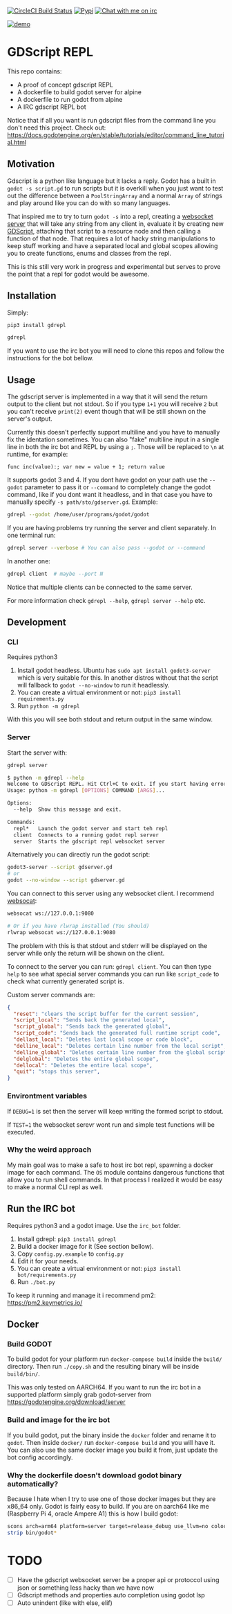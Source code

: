 [![CircleCI Build Status](https://circleci.com/gh/matheusfillipe/GDScript-REPL.svg?style=shield)](https://circleci.com/gh/matheusfillipe/GDScript-REPL)
[![Pypi](https://badge.fury.io/py/gdrepl.svg)](https://pypi.org/project/gdrepl/)
[![Chat with me on irc](https://img.shields.io/badge/-IRC-gray?logo=gitter)](https://mangle.ga/irc)

[![demo](https://user-images.githubusercontent.com/24435787/176273963-dfce8324-665d-4136-a155-66d8db687332.gif)](https://asciinema.org/a/504811)

# GDScript REPL

This repo contains:

- A proof of concept gdscript REPL
- A dockerfile to build godot server for alpine
- A dockerfile to run godot from alpine
- A IRC gdscript REPL bot 

Notice that if all you want is run gdscript files from the command line you don't need this project. Check out: https://docs.godotengine.org/en/stable/tutorials/editor/command_line_tutorial.html 


## Motivation

Gdscript is a python like language but it lacks a reply. Godot has a built in `godot -s script.gd` to run scripts but it is overkill when you just want to test out the difference between a `PoolStringArray` and a normal `Array` of strings and play around like you can do with so many languages.

That inspired me to try to turn `godot -s` into a repl, creating a [websocket server](https://docs.godotengine.org/en/stable/classes/class_websocketserver.html) that will take any string from any client in, evaluate it by creating new [GDScript](https://docs.godotengine.org/en/stable/classes/class_script.html), attaching that script to a resource node and then calling a function of that node. That requires a lot of hacky string manipulations to keep stuff working and have a separated local and global scopes allowing you to create functions, enums and classes from the repl. 

This is this still very work in progress and experimental but serves to prove the point that a repl for godot would be awesome.

## Installation

Simply:
```bash
pip3 install gdrepl

gdrepl
```

If you want to use the irc bot you will need to clone this repos and follow the instructions for the bot bellow.


## Usage

The gdscript server is implemented in a way that it will send the return output to the client but not stdout. So if you type `1+1` you will receive `2` but you can't receive `print(2)` event though that will be still shown on the server's output.

Currently this doesn't perfectly support multiline and you have to manually fix the identation sometimes. You can also "fake" multiline input in a single line in both the irc bot and REPL by using a `;`. Those will be replaced to `\n` at runtime, for example:

```gdscript
func inc(value):; var new = value + 1; return value
```

It supports godot 3 and 4. If you dont have godot on your path use the `--godot` parameter to pass it or `--command` to completely change the godot command, like if you dont want it headless, and in that case you have to manually specify `-s path/sto/gdserver.gd`. Example:

```bash
gdrepl --godot /home/user/programs/godot/godot
```

If you are having problems try running the server and client separately. In one terminal run:

```bash
gdrepl server --verbose # You can also pass --godot or --command
```

In another one:

```bash
gdrepl client  # maybe --port N
```

Notice that multiple clients can be connected to the same server.

For more information check `gdrepl --help`, `gdrepl server --help` etc.


## Development

### CLI

Requires python3

1. Install godot headless. Ubuntu has `sudo apt install godot3-server` which is very suitable for this. In another distros without that the script will fallback to `godot --no-window` to run it headlessly.
3. You can create a virtual environment or not: `pip3 install requirements.py`  
4. Run `python -m gdrepl`

With this you will see both stdout and return output in the same window.

### Server

Start the server with:

```bash
gdrepl server
```

```bash
$ python -m gdrepl --help
Welcome to GDScript REPL. Hit Ctrl+C to exit. If you start having errors type 'clear'
Usage: python -m gdrepl [OPTIONS] COMMAND [ARGS]...

Options:
  --help  Show this message and exit.

Commands:
  repl*   Launch the godot server and start teh repl
  client  Connects to a running godot repl server
  server  Starts the gdscript repl websocket server

```


Alternatively you can directly run the godot script:
```bash
godot3-server --script gdserver.gd
# or
godot --no-window --script gdserver.gd
```

You can connect to this server using any websocket client. I recommend [websocat](https://github.com/vi/websocat):

```bash
websocat ws://127.0.0.1:9080

# Or if you have rlwrap installed (You should)
rlwrap websocat ws://127.0.0.1:9080
```

The problem with this is that stdout and stderr will be displayed on the server while only the return will be shown on the client.

To connect to the server you can run: `gdrepl client`. You can then type `help` to see what special server commands you can run like `script_code` to check what currently generated script is.

Custom server commands are:

```json
{
  "reset": "clears the script buffer for the current session",
  "script_local": "Sends back the generated local",
  "script_global": "Sends back the generated global",
  "script_code": "Sends back the generated full runtime script code",
  "dellast_local": "Deletes last local scope or code block",
  "delline_local": "Deletes certain line number from the local script",
  "delline_global": "Deletes certain line number from the global script",
  "delglobal": "Deletes the entire global scope",
  "dellocal": "Deletes the entire local scope",
  "quit": "stops this server",
}

```


### Environtment variables

If `DEBUG=1` is set then the server will keep writing the formed script to stdout.

If `TEST=1` the websocket serevr wont run and simple test functions will be executed.

### Why the weird approach

My main goal was to make a safe to host irc bot repl, spawning a docker image for each command. The `OS` module contains dangerous functions that allow you to run shell commands. In that process I realized it would be easy to make a normal CLI repl as well.

## Run the IRC bot

Requires python3 and a godot image. Use the `irc_bot` folder.

1. Install gdrepl: `pip3 install gdrepl`
2. Build a docker image for it (See section bellow).
3. Copy `config.py.example` to `config.py`
4. Edit it for your needs. 
5. You can create a virtual environment or not: `pip3 install bot/requirements.py`  
6. Run `./bot.py`

To keep it running and manage it i recommend pm2: https://pm2.keymetrics.io/



## Docker

### Build GODOT

To build godot for your platform run  `docker-compose build` inside the `build/` directory. Then run `./copy.sh` and the resulting binary will be inside `build/bin/`.

This was only tested on AARCH64. If you want to run the irc bot in a supported platform simply grab godot-server from https://godotengine.org/download/server

### Build and image for the irc bot

If you build godot, put the binary inside the `docker` folder and rename it to `godot`. Then inside `docker/` run `docker-compose build` and you will have it. You can also use the same docker image you build it from, just update the bot config accordingly.

### Why the dockerfile doesn't download godot binary automatically?

Because I hate when I try to use one of those docker images but they are x86_64 only. Godot is fairly easy to build.
If you are on aarch64 like me (Raspberry Pi 4, oracle Ampere A1) this is how I build godot:
```bash
scons arch=arm64 platform=server target=release_debug use_llvm=no colored=yes pulseaudio=no CFLAGS="$CFLAGS -fPIC -Wl,-z,relro,-z,now"  CXXFLAGS="$CXXFLAGS -fPIC -Wl,-z,relro,-z,now" LINKFLAGS="$LDFLAGS"  -j4
strip bin/godot*
```


# TODO

- [ ] Have the gdscript websocket server be a proper api or protoccol using json or something less hacky than we have now
- [ ] Gdscript methods and properties auto completion using godot lsp
- [ ] Auto unindent (like with else, elif)
